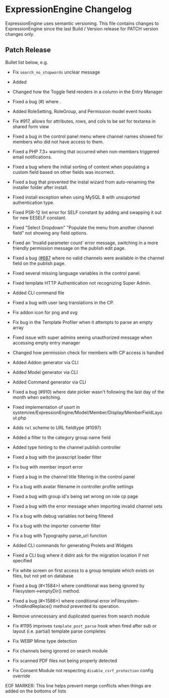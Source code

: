 # ExpressionEngine Changelog

ExpressionEngine uses semantic versioning. This file contains changes to ExpressionEngine since the last Build / Version release for PATCH version changes only.

## Patch Release

Bullet list below, e.g.
   - Fix `search_no_stopwords` unclear message
   - Added <new feature>
   - Changed how the Toggle field renders in a column in the Entry Manager
   - Fixed a bug (#<linked issue number>) where <bug behavior>.
   - Added RoleSetting, RoleGroup, and Permission model event hooks
   - Fix #917, allows for attributes, rows, and cols to be set for textarea in shared form view
   - Fixed a bug in the control panel menu where channel names showed for members who did not have access to them.
   - Fixed a PHP 7.3+ warning that occurred when non-members triggered email notifications.
   - Fixed a bug where the initial sorting of content when populating a custom field based on other fields was incorrect.
   - Fixed a bug that prevented the instal wizard from auto-renaming the installer folder after install.
   - Fixed install exception when using MySQL 8 with unsuported authentication type.
   - Fixed PSR-12 lint error for SELF constant by adding and swapping it out for new EESELF constant.
   - Fixed "Select Dropdown" "Populate the menu from another channel field" not showing any field options.
   - Fixed an 'Invalid parameter count' error message, switching in a more friendly permission message on the publish edit page.
   - Fixed a bug ([#687](https://github.com/ExpressionEngine/ExpressionEngine/issues/687) where no valid channels were available in the channel field on the publish page.
   - Fixed several missing language variables in the control panel.
   - Fixed template HTTP Authentication not recognizing Super Admin.
   - Added CLI command file
   - Fixed a bug with user lang translations in the CP.
   - Fix addon icon for png and svg
   - Fix bug in the Template Profiler when it attempts to parse an empty array
   - Fixed issue with super admins seeing unauthorized message when accessing empty entry manager
   - Changed how permission check for members with CP access is handled
   - Added Addon generator via CLI
   - Added Model generator via CLI
   - Added Command generator via CLI
   - Fixed a bug (#910) where date picker wasn't following the last day of the month when switching.
   - Fixed implementation of usort in system/ee/ExpressionEngine/Model/Member/Display/MemberFieldLayout.php

   - Adds `tel` scheme to URL fieldtype (#1097)
   - Added a filter to the category group name field
   - Added type hinting to the channel publish controller
   - Fixed a bug with the javascript loader filter
   - Fix bug with member import error
   - Fixed a bug in the channel title filtering in the control panel
   - Fix a bug with avatar filename in controller profile settings
   - Fixed a bug with group id's being set wrong on role cp page
   - Fixed a bug with the error message when importing invalid channel sets
   - Fix a bug with debug variables not being filtered
   - Fix a bug with the importer converter filter
   - Fix a bug with Typography parse_url function
   - Added CLI commands for generating Prolets and Widgets
   - Fixed a CLI bug where it didnt ask for the migration location if not specified
   - Fix white screen on first access to a group template which exists on files, but not yet on database
   - Fixed a bug (#<1584>) where conditional was being ignored by Filesystem->emptyDir() method.
   - Fixed a bug (#<1586>) where conditional error inFilesystem->findAndReplace() method prevented its operation.
   - Remove unnecessary and duplicated queries from search module
   - Fix #1195 improves `template_post_parse` hook when fired after sub or layout (i.e. partial) template parse completes
   - Fix WEBP Mime type detection
   - Fix channels being ignored on search module
   - Fix scanned PDF files not being properly detected
   - Fix Consent Module not respecting `disable_csrf_protection` config override


EOF MARKER: This line helps prevent merge conflicts when things are
added on the bottoms of lists
